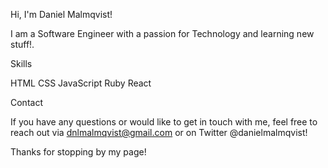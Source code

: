 Hi, I'm Daniel Malmqvist!

I am a Software Engineer with a passion for Technology and learning new stuff!.

Skills

HTML
CSS
JavaScript
Ruby
React

Contact

If you have any questions or would like to get in touch with me, feel free to reach out via dnlmalmqvist@gmail.com or on Twitter @danielmalmqvist!

Thanks for stopping by my page!




